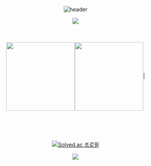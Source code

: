 <div align="center"> 
  
  ![header](https://capsule-render.vercel.app/api?height=100&type=waving&animation=fadeIn&color=0:9DE4FF,20:FFD2D7,50:B4E5FF,80:FFDEE9,100:3CC2FF)

<div align="center">
<a href="https://git.io/typing-svg"><img src="https://readme-typing-svg.demolab.com?font=Caveat&weight=500&size=60&duration=4000&pause=1000&color=82B3ED79&center=true&vCenter=true&random=false&width=435&lines=eunyoung's+github" /></a>
</div>
</br>
</br>
    
<a href="https://github.com/imysh578"><img align="center" style="height:180px" src="https://github-readme-stats.vercel.app/api?username=eunnu&theme=transparent&show_icons=true" /></a><a href="https://github.com/imysh578"><img align="center" style="height:180px" src="https://github-readme-stats.vercel.app/api/top-langs/?username=eunnu&layout=compact&&theme=transparent&show_icons=true" /></a>|
  
  <br/> 
  
  <br/>
  <br/>

</div> 


<div align="center"> 

  [![Solved.ac
프로필](http://mazassumnida.wtf/api/v2/generate_badge?boj=angellina94)](https://solved.ac/angellina94)

</div>

<div align="center"> 
  <a>
    <img src="https://img.shields.io/badge/angellina9413@gmail.com-EA4335?style=for-the-badge&logo=Gmail&logoColor=white">
  </a>
</div>
</br>
</br>
</br>

